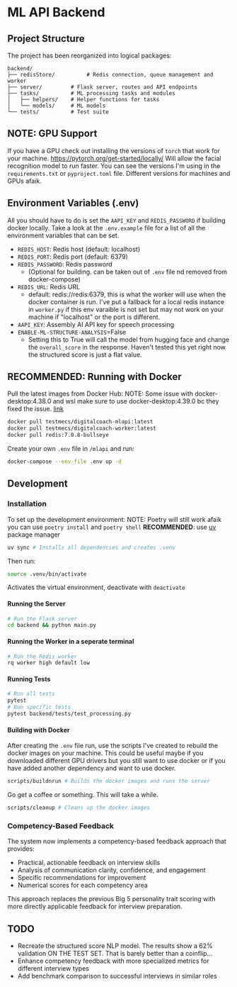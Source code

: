 # ML API Backend
## Project Structure
The project has been reorganized into logical packages:
```
backend/
├── redisStore/          # Redis connection, queue management and worker
├── server/         # Flask server, routes and API endpoints
├── tasks/          # ML processing tasks and modules
│   ├── helpers/    # Helper functions for tasks
│   └── models/     # ML models
└── tests/          # Test suite
```
## NOTE: GPU Support
If you have a GPU check out installing the versions of `torch` that work for your machine. https://pytorch.org/get-started/locally/
Will allow the facial recognition model to run faster. You can see the versions I'm using in the `requirements.txt` or `pyproject.toml` file. Different versions for machines and GPUs afaik.
## Environment Variables (.env)
All you should have to do is set the `AAPI_KEY` and `REDIS_PASSWORD` if building docker locally.
Take a look at the `.env.example` file for a list of all the environment variables that can be set. 
- `REDIS_HOST`: Redis host (default: localhost)
- `REDIS_PORT`: Redis port (default: 6379)
- `REDIS_PASSWORD`: Redis password 
    - (Optional for building. can be taken out of `.env` file nd removed from docker-compose)
- `REDIS_URL`: Redis URL  
    - default: redis://redis:6379, this is what the worker will use when the docker container is run. I've put a fallback for a local redis instance in `worker.py` if this env varaible is not set but may not work on your machine if "localhost" or the port is different. 
- `AAPI_KEY`: Assembly AI API key for speech processing
- `ENABLE-ML-STRUCTURE-ANALYSIS`=False 
    - Setting this to True will call the model from hugging face and change the `overall_score` in the response. Haven't tested this yet right now the structured score is just a flat value. 
## RECOMMENDED: Running with Docker
Pull the latest images from Docker Hub:
NOTE: Some issue with docker-desktop:4.38.0 and wsl make sure to use docker-desktop:4.39.0 bc they fixed the issue. [link](https://github.com/docker/for-win/issues/14583)
```bash
docker pull testmecs/digitalcoach-mlapi:latest
docker pull testmecs/digitalcoach-worker:latest
docker pull redis:7.0.8-bullseye 
```
Create your own `.env` file in `/mlapi`  and run:
```bash
docker-compose --env-file .env up -d
```
## Development
### Installation
To set up the development environment:
NOTE: Poetry will still work afaik you can use `poetry install` and `poetry shell`
**RECOMMENDED**: use [uv](https://docs.astral.sh/uv/getting-started/installation) package manager
```bash
uv sync # Installs all dependencies and creates .venv
```
Then run: 
```bash
source .venv/bin/activate 
```
Activates the virtual environment, deactivate with `deactivate`
#### Running the Server
```bash
# Run the Flask server
cd backend && python main.py
```
#### Running the Worker in a seperate terminal
```bash
# Run the Redis worker
rq worker high default low
```
#### Running Tests
```bash
# Run all tests
pytest
# Run specific tests
pytest backend/tests/test_processing.py
```
#### Building with Docker
After creating the `.env` file run, use the scripts I've created to rebuild the docker images on your machine. This could be useful maybe if you downloaded different GPU drivers but you still want to use docker or if you have added another dependency and want to use docker. 
```bash
scripts/buildnrun # Builds the docker images and runs the server
```
Go get a coffee or something. This will take a while.
```bash
scripts/cleanup # Cleans up the docker images
```

### Competency-Based Feedback
The system now implements a competency-based feedback approach that provides:
- Practical, actionable feedback on interview skills
- Analysis of communication clarity, confidence, and engagement
- Specific recommendations for improvement
- Numerical scores for each competency area

This approach replaces the previous Big 5 personality trait scoring with more directly applicable feedback for interview preparation.

## TODO
- Recreate the structured score NLP model. The results show a 62% validation ON THE TEST SET. That is barely better than a coinflip...
- Enhance competency feedback with more specialized metrics for different interview types
- Add benchmark comparison to successful interviews in similar roles
